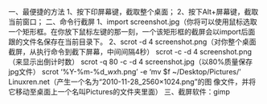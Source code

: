 一、最便捷的方法
        1、按下印屏幕键，截取整个桌面；
        2、按下Alt+屏幕键，截取当前窗口；
二、命令行截屏
        1、import screenshot.jpg（你将可以使用鼠标选取一个矩形框。在你放下鼠标左键的那一刻，一个该矩形框的截屏会以import后面
        跟的文件名保存在当前目录下。
        2、scrot -d 4 screenshot.png（对你整个桌面截屏，从执行命令到截下屏幕，中间间隔4秒）
              scrot -c -d 4 screenshot.png（来显示出倒计时数）
              scrot -q 80 -c -d 4 screenshot.jpg（以80%质量保存jpg文件）
              scrot ‘%Y-%m-%d_$wx$h.png’ -e ‘mv $f ~/Desktop/Pictures/’ Linuxren.net（产生一个名为“2010-11-28_2560×1024.png”的图
        像文件，并将它移动至桌面上一个名叫Pictures的文件夹里面）
三、截屏软件：gimp
